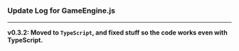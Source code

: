 ### **Update Log for GameEngine.js**
----
**v0.3.2: Moved to `TypeScript`, and fixed stuff so the code works even with TypeScript.**
